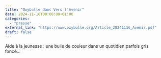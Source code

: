 ```yaml
---
title: "Oxybulle dans Vers l'Avenir"
date: 2024-11-16T00:00:00+01:00
categories: 
  - "presse"
external_link: "https://www.oxybulle.org/Article_20241116_Avenir.pdf"
draft: false
---
```

Aide à la jeunesse : une bulle de couleur dans un quotidien parfois gris foncé...

